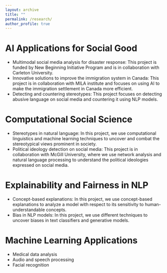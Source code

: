 ```yaml
---
layout: archive
title: ""
permalink: /research/
author_profile: true
---
```



# AI Applications for Social Good
  - Multimodal social media analysis for disaster response: This project is funded by New Beginning Initiative Program and is in collaboration with Carleton University. 
  - Innovative solutions to improve the immigration system in Canada: This project is in collaboration with MILA institute and focuses on using AI to make the immigration settlement in Canada more efficient. 
  - Detecting and countering stereotypes: This project focuses on detecting abusive language on social media and countering it using NLP models.
    
# Computational Social Science
  - Stereotypes in natural language: In this project, we use computational linguistics and machine learning techniques to uncover and combat the stereotypical views prominent in society. 
  - Political ideology detection on social media: This project is in collaboration with McGill University, where we use network analysis and natural language processing to understand the political ideologies expressed on social media.
    
# Explainability and Fairness in NLP
  - Concept-based explanations: In this project, we use concept-based explanations to analyze a model with respect to its sensitivity to human-understandable concepts. 
  - Bias in NLP models: In this project, we use different techniques to uncover biases in text classifiers and generative models.
    
# Machine Learning Applications
  - Medical data analysis
  - Audio and speech processing
  - Facial recognition 
